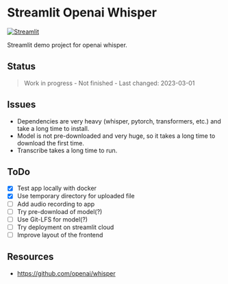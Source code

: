 # Streamlit Openai Whisper

[![Streamlit](https://img.shields.io/badge/Go%20To-Streamlit%20Cloud-red?logo=streamlit)](https://streamlit.io/)

Streamlit demo project for openai whisper.

## Status

> Work in progress - Not finished - Last changed: 2023-03-01

## Issues

- Dependencies are very heavy (whisper, pytorch, transformers, etc.) and take a long time to install.
- Model is not pre-downloaded and very huge, so it takes a long time to download the first time.
- Transcribe takes a long time to run.

## ToDo

- [x] Test app locally with docker
- [x] Use temporary directory for uploaded file
- [ ] Add audio recording to app
- [ ] Try pre-download of model(?)
- [ ] Use Git-LFS for model(?)
- [ ] Try deployment on streamlit cloud
- [ ] Improve layout of the frontend

## Resources

- <https://github.com/openai/whisper>
